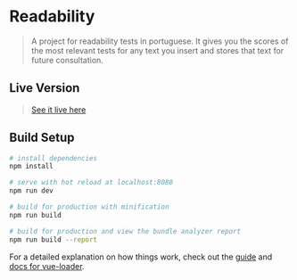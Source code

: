 # Readability

> A project for readability tests in portuguese. It gives you the scores of the most relevant tests for any text you insert and stores that text for future consultation.

## Live Version

> [See it live here](https://readability-frontend.herokuapp.com/#/)

## Build Setup

``` bash
# install dependencies
npm install

# serve with hot reload at localhost:8080
npm run dev

# build for production with minification
npm run build

# build for production and view the bundle analyzer report
npm run build --report
```

For a detailed explanation on how things work, check out the [guide](http://vuejs-templates.github.io/webpack/) and [docs for vue-loader](http://vuejs.github.io/vue-loader).
